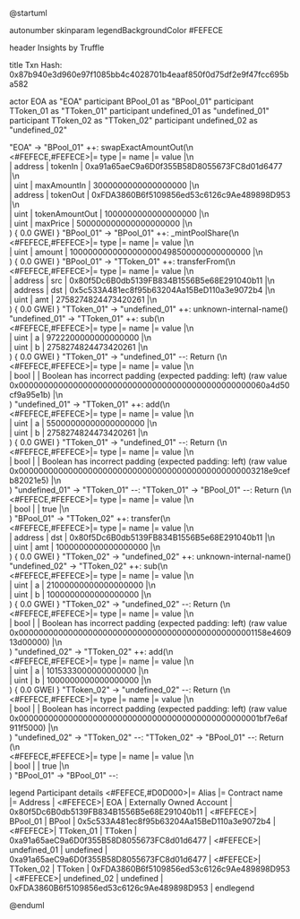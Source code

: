 

@startuml

autonumber
skinparam legendBackgroundColor #FEFECE

<style>
      header {
        HorizontalAlignment left
        FontColor purple
        FontSize 14
        Padding 10
      }
    </style>

header Insights by Truffle

title Txn Hash: 0x87b940e3d960e97f1085bb4c4028701b4eaaf850f0d75df2e9f47fcc695ba582


actor EOA as "EOA"
participant BPool_01 as "BPool_01"
participant TToken_01 as "TToken_01"
participant undefined_01 as "undefined_01"
participant TToken_02 as "TToken_02"
participant undefined_02 as "undefined_02"

"EOA" -> "BPool_01" ++: swapExactAmountOut(\n\
<#FEFECE,#FEFECE>|= type |= name |= value |\n\
| address | tokenIn | 0xa91a65aeC9a6D0f355B58D8055673FC8d01d6477 |\n\
| uint | maxAmountIn | 3000000000000000000 |\n\
| address | tokenOut | 0xFDA3860B6f5109856ed53c6126c9Ae489898D953 |\n\
| uint | tokenAmountOut | 1000000000000000000 |\n\
| uint | maxPrice | 500000000000000000000 |\n\
) { 0.0 GWEI }
"BPool_01" -> "BPool_01" ++: _mintPoolShare(\n\
<#FEFECE,#FEFECE>|= type |= name |= value |\n\
| uint | amount | 1000000000000000000498500000000000000 |\n\
) { 0.0 GWEI }
"BPool_01" -> "TToken_01" ++: transferFrom(\n\
<#FEFECE,#FEFECE>|= type |= name |= value |\n\
| address | src | 0x80f5Dc6B0db5139FB834B1556B5e68E291040b11 |\n\
| address | dst | 0x5c533A481ec8f95b63204Aa15BeD110a3e9072b4 |\n\
| uint | amt | 2758274824473420261 |\n\
) { 0.0 GWEI }
"TToken_01" -> "undefined_01" ++: unknown-internal-name()
"undefined_01" -> "TToken_01" ++: sub(\n\
<#FEFECE,#FEFECE>|= type |= name |= value |\n\
| uint | a | 9722200000000000000 |\n\
| uint | b | 2758274824473420261 |\n\
) { 0.0 GWEI }
"TToken_01" -> "undefined_01" --: Return (\n\
<#FEFECE,#FEFECE>|= type |= name |= value |\n\
| bool |  | Boolean has incorrect padding (expected padding: left) (raw value 0x00000000000000000000000000000000000000000000000060a4d50cf9a95e1b) |\n\
)
"undefined_01" -> "TToken_01" ++: add(\n\
<#FEFECE,#FEFECE>|= type |= name |= value |\n\
| uint | a | 55000000000000000000 |\n\
| uint | b | 2758274824473420261 |\n\
) { 0.0 GWEI }
"TToken_01" -> "undefined_01" --: Return (\n\
<#FEFECE,#FEFECE>|= type |= name |= value |\n\
| bool |  | Boolean has incorrect padding (expected padding: left) (raw value 0x000000000000000000000000000000000000000000000003218e9cefb82021e5) |\n\
)
"undefined_01" -> "TToken_01" --: 
"TToken_01" -> "BPool_01" --: Return (\n\
<#FEFECE,#FEFECE>|= type |= name |= value |\n\
| bool |  | true |\n\
)
"BPool_01" -> "TToken_02" ++: transfer(\n\
<#FEFECE,#FEFECE>|= type |= name |= value |\n\
| address | dst | 0x80f5Dc6B0db5139FB834B1556B5e68E291040b11 |\n\
| uint | amt | 1000000000000000000 |\n\
) { 0.0 GWEI }
"TToken_02" -> "undefined_02" ++: unknown-internal-name()
"undefined_02" -> "TToken_02" ++: sub(\n\
<#FEFECE,#FEFECE>|= type |= name |= value |\n\
| uint | a | 21000000000000000000 |\n\
| uint | b | 1000000000000000000 |\n\
) { 0.0 GWEI }
"TToken_02" -> "undefined_02" --: Return (\n\
<#FEFECE,#FEFECE>|= type |= name |= value |\n\
| bool |  | Boolean has incorrect padding (expected padding: left) (raw value 0x000000000000000000000000000000000000000000000001158e460913d00000) |\n\
)
"undefined_02" -> "TToken_02" ++: add(\n\
<#FEFECE,#FEFECE>|= type |= name |= value |\n\
| uint | a | 1015333000000000000 |\n\
| uint | b | 1000000000000000000 |\n\
) { 0.0 GWEI }
"TToken_02" -> "undefined_02" --: Return (\n\
<#FEFECE,#FEFECE>|= type |= name |= value |\n\
| bool |  | Boolean has incorrect padding (expected padding: left) (raw value 0x0000000000000000000000000000000000000000000000001bf7e6af911f5000) |\n\
)
"undefined_02" -> "TToken_02" --: 
"TToken_02" -> "BPool_01" --: Return (\n\
<#FEFECE,#FEFECE>|= type |= name |= value |\n\
| bool |  | true |\n\
)
"BPool_01" -> "BPool_01" --: 

legend
Participant details
<#FEFECE,#D0D000>|= Alias |= Contract name |= Address |
<#FEFECE>| EOA | Externally Owned Account | 0x80f5Dc6B0db5139FB834B1556B5e68E291040b11 |
<#FEFECE>| BPool_01 | BPool | 0x5c533A481ec8f95b63204Aa15BeD110a3e9072b4 |
<#FEFECE>| TToken_01 | TToken | 0xa91a65aeC9a6D0f355B58D8055673FC8d01d6477 |
<#FEFECE>| undefined_01 | undefined | 0xa91a65aeC9a6D0f355B58D8055673FC8d01d6477 |
<#FEFECE>| TToken_02 | TToken | 0xFDA3860B6f5109856ed53c6126c9Ae489898D953 |
<#FEFECE>| undefined_02 | undefined | 0xFDA3860B6f5109856ed53c6126c9Ae489898D953 |
endlegend

@enduml